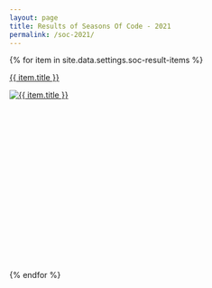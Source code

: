 ```yaml
---
layout: page
title: Results of Seasons Of Code - 2021
permalink: /soc-2021/
---
```

<section class="section">
  <div class="container">
    <div class="row row-eq-height shuffle-wrapper">
        {% for item in site.data.settings.soc-result-items %}
        <div class="col-lg-4 col-6 mb-4 shuffle-item" data-groups="[{% for soc in item.soc-type %}{% if forloop.first == true %}{% else %},{% endif %}&quot;{{ soc.type }}&quot;{% endfor %}]">
          <div class="shadow-sm rounded hover-wrapper pr-3 pl-3 pt-3 pb-3 bg-white border-top border-right" href="{{site.baseutl}}{{ item.url }}" style = "height:350px">
            <a href = "{{ site.baseurl }}{{item.url}}">
            <span class="rounded"> <p class="lead text-center font-weight-bold" >{{ item.title }}</p> <img src="{{ site.baseurl }}/{{ item.image_small }}" alt="{{ item.title }}" class="img-fluid  w-100 d-block mt-5 h-75 rounded"></span>
            <div class="hover-overlay rounded">
            </div>
            </a>
          </div>
        </div>
        {% endfor %}
    </div>
  </div>
</section>
